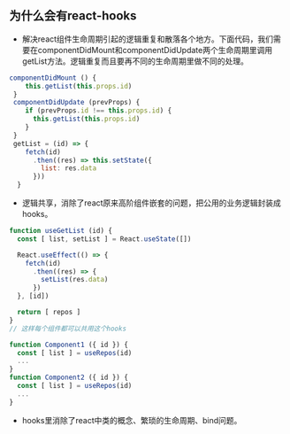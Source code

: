 ## 为什么会有react-hooks ##

* 解决react组件生命周期引起的逻辑重复和散落各个地方。下面代码，我们需要在componentDidMount和componentDidUpdate两个生命周期里调用getList方法。逻辑重复而且要再不同的生命周期里做不同的处理。
```javascript
componentDidMount () {
    this.getList(this.props.id)
 }
 componentDidUpdate (prevProps) {
    if (prevProps.id !== this.props.id) {
      this.getList(this.props.id)
    }
 }
 getList = (id) => {
    fetch(id)
      .then((res) => this.setState({
        list: res.data
      }))
  }
```

* 逻辑共享，消除了react原来高阶组件嵌套的问题，把公用的业务逻辑封装成hooks。
```javascript
function useGetList (id) {
  const [ list, setList ] = React.useState([])

  React.useEffect(() => {
    fetch(id)
      .then((res) => {
        setList(res.data)
      })
  }, [id])

  return [ repos ]
}
// 这样每个组件都可以共用这个hooks

function Component1 ({ id }) {
  const [ list ] = useRepos(id)
  ...
}
function Component2 ({ id }) {
  const [ list ] = useRepos(id)
  ...
}

```

* hooks里消除了react中类的概念、繁琐的生命周期、bind问题。
